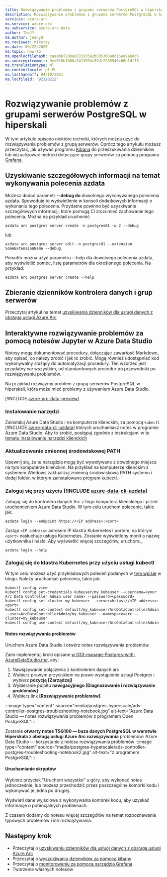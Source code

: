 ```yaml
---
title: Rozwiązywanie problemów z grupami serwerów PostgreSQL w hiperskali
description: Rozwiązywanie problemów z grupami serwerów PostgreSQL w hiperskali przy użyciu Jupyter Notebook
services: azure-arc
ms.service: azure-arc
ms.subservice: azure-arc-data
author: TheJY
ms.author: jeanyd
ms.reviewer: mikeray
ms.date: 09/22/2020
ms.topic: how-to
ms.openlocfilehash: caaab07200a8631935a2b5d5368a0c16ea9a60c5
ms.sourcegitcommit: 3ed0f0b1b66a741399dc59df2285546c66d1df38
ms.translationtype: MT
ms.contentlocale: pl-PL
ms.lasthandoff: 04/19/2021
ms.locfileid: "92320212"
---
```

# <a name="troubleshooting-postgresql-hyperscale-server-groups"></a>Rozwiązywanie problemów z grupami serwerów PostgreSQL w hiperskali
W tym artykule opisano niektóre techniki, których można użyć do rozwiązywania problemów z grupą serwerów. Oprócz tego artykułu możesz przeczytać, jak używać programu [Kibana](monitor-grafana-kibana.md) do przeszukiwania dzienników lub wizualizować metryki dotyczące grupy serwerów za pomocą programu [Grafana.](monitor-grafana-kibana.md) 

## <a name="getting-more-details-about-the-execution-of-an-azdata-command"></a>Uzyskiwanie szczegółowych informacji na temat wykonywania polecenia azdata
Możesz dodać parametr **--debug do** dowolnego wykonywanego polecenia azdata. Spowoduje to wyświetlenie w konsoli dodatkowych informacji o wykonaniu tego polecenia. Przydatne powinno być uzyskiwanie szczegółowych informacji, które pomogą Ci zrozumieć zachowanie tego polecenia.
Można na przykład uruchomić
```console
azdata arc postgres server create -n postgres01 -w 2 --debug
```

lub
```console
azdata arc postgres server edit -n postgres01 --extension SomeExtensionName --debug
```

Ponadto można użyć parametru --help dla dowolnego polecenia azdata, aby wyświetlić pomoc, listę parametrów dla określonego polecenia. Na przykład:
```console
azdata arc postgres server create --help
```


## <a name="collecting-logs-of-the-data-controller-and-your-server-groups"></a>Zbieranie dzienników kontrolera danych i grup serwerów
Przeczytaj artykuł na temat [uzyskiwania dzienników dla usługi danych z obsługą usługi Azure Arc](troubleshooting-get-logs.md)



## <a name="interactive-troubleshooting-with-jupyter-notebooks-in-azure-data-studio"></a>Interaktywne rozwiązywanie problemów za pomocą notesów Jupyter w Azure Data Studio
Notesy mogą dokumentować procedury, dołączając zawartość Markdown, aby opisać, co należy zrobić i jak to zrobić. Mogą również udostępniać kod wykonywalny służący do automatyzacji procedury.  Ten wzorzec jest przydatny we wszystkim, od standardowych procedur po przewodniki po rozwiązywaniu problemów.

Na przykład rozwiążmy problem z grupą serwerów PostgreSQL w hiperskali, która może mieć problemy z używaniem Azure Data Studio.

[!INCLUDE [azure-arc-data-preview](../../../includes/azure-arc-data-preview.md)]

### <a name="install-tools"></a>Instalowanie narzędzi

Zainstaluj Azure Data Studio i na komputerze klienckim, za pomocą `kubectl` [!INCLUDE [azure-data-cli-azdata](../../../includes/azure-data-cli-azdata.md)] których uruchamiasz notes w programie Azure Data Studio. Aby to zrobić, postępuj zgodnie z instrukcjami w te [tematu Instalowanie narzędzi klienckich](install-client-tools.md)

### <a name="update-the-path-environment-variable"></a>Aktualizowanie zmiennej środowiskowej PATH

Upewnij się, że te narzędzia mogą być wywoływane z dowolnego miejsca na tym komputerze klienckim. Na przykład na komputerze klienckim z systemem Windows zaktualizuj zmienną środowiskową PATH systemu i dodaj folder, w którym zainstalowano program kubectl.

### <a name="sign-in-with-azure-data-cli-azdata"></a>Zaloguj się przy użyciu [!INCLUDE [azure-data-cli-azdata](../../../includes/azure-data-cli-azdata.md)]

Zaloguj się do kontrolera danych Arc z tego komputera klienckiego i przed uruchomieniem Azure Data Studio. W tym celu uruchom polecenie, takie jak:

```console
azdata login --endpoint https://<IP address>:<port>
```

Zastąp `<IP address>` adresem IP klastra Kubernetes i portem, na którym `<port>` nasłuchuje usługa Kubernetes. Zostanie wyświetlony monit o nazwę użytkownika i hasło. Aby wyświetlić więcej szczegółów, uruchom:_

```console
azdata login --help
```

### <a name="log-into-your-kubernetes-cluster-with-kubectl"></a>Zaloguj się do klastra Kubernetes przy użyciu usługi kubectl

W tym celu możesz użyć przykładowych poleceń podanych w [tym wpisie](https://blog.christianposta.com/kubernetes/logging-into-a-kubernetes-cluster-with-kubectl/) w blogu.
Należy uruchamiać polecenia, takie jak:

```console
kubectl config view
kubectl config set-credentials kubeuser/my_kubeuser --username=<your Arc Data Controller Admin user name> --password=<password>
kubectl config set-cluster my_kubeuser --server=https://<IP address>:<port>
kubectl config set-context default/my_kubeuser/ArcDataControllerAdmin --user=ArcDataControllerAdmin/my_kubeuser --namespace=arc --cluster=my_kubeuser
kubectl config use-context default/my_kubeuser/ArcDataControllerAdmin
```

#### <a name="the-troubleshooting-notebook"></a>Notes rozwiązywania problemów

Uruchom Azure Data Studio i otwórz notes rozwiązywania problemów. 

Zaim implementuj kroki opisane  [w 033-manage-Postgres-with-AzureDataStudio.md,](manage-postgresql-hyperscale-server-group-with-azure-data-studio.md) aby:

1. Nawiązywanie połączenia z kontrolerem danych arc
2. Wybierz prawym przyciskiem na prawo wystąpienie usługi Postgres i wybierz **pozycję [Zarządzaj]**
3. Wybieranie pulpitu **nawigacyjnego [Diagnozowanie i rozwiązywanie problemów]**
4. Wybierz link **[Rozwiązywanie problemów]**

:::image type="content" source="media/postgres-hyperscale/ads-controller-postgres-troubleshooting-notebook.jpg" alt-text="Azure Data Studio — notes rozwiązywania problemów z programem Open PostgreSQL":::

Zostanie **otwarty notes TSG100 — baza danych PostgreSQL w warstwie Hiperskala z obsługą usługi Azure Arc rozwiązywania** problemów: Azure Data Studio — korzystanie z notesu rozwiązywania problemów :::image type="content" source="media/postgres-hyperscale/ads-controller-postgres-troubleshooting-notebook2.jpg" alt-text="z programem PostgreSQL":::

#### <a name="run-the-scripts"></a>Uruchamianie skryptów
Wybierz przycisk "Uruchom wszystko" u góry, aby wykonać notes jednocześnie, lub możesz przechodzić przez poszczególne komórki kodu i wykonywać je jedna po drugiej.

Wyświetl dane wyjściowe z wykonywania komórek kodu, aby uzyskać informacje o potencjalnych problemach.

Z czasem dodamy do notesu więcej szczegółów na temat rozpoznawania typowych problemów i ich rozwiązywania.

## <a name="next-step"></a>Następny krok
- Przeczytaj o [uzyskiwaniu dzienników dla usługi danych z obsługą usługi Azure Arc](troubleshooting-get-logs.md)
- Przeczytaj o [wyszukiwaniu dzienników za pomocą kibany](monitor-grafana-kibana.md)
- Przeczytaj o [monitorowaniu za pomocą narzędzia Grafana](monitor-grafana-kibana.md)
- Tworzenie własnych notesów
